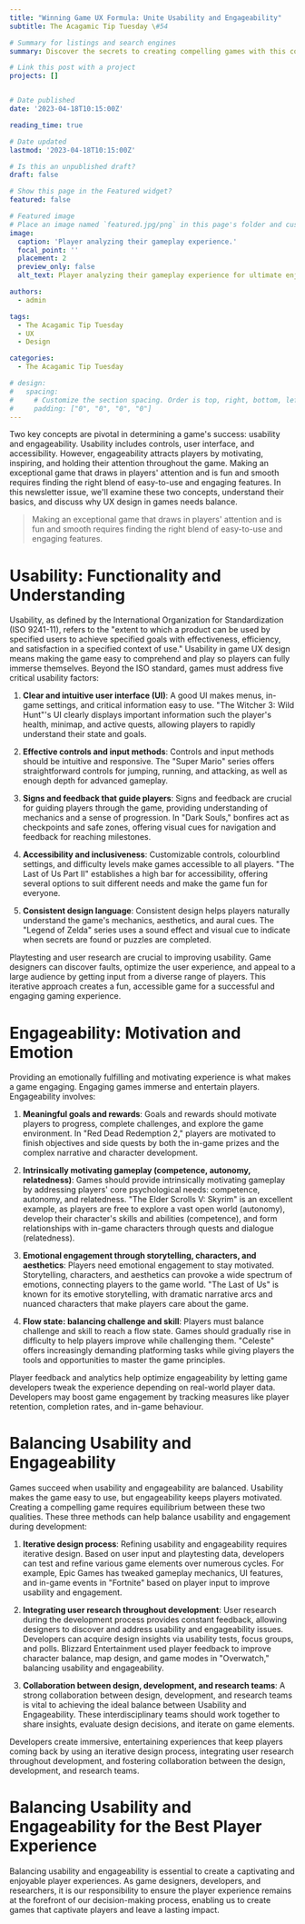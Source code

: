 ```yaml
---
title: "Winning Game UX Formula: Unite Usability and Engageability"
subtitle: The Acagamic Tip Tuesday \#54

# Summary for listings and search engines
summary: Discover the secrets to creating compelling games with this comprehensive guide on balancing usability and engageability in game UX design. Learn the fundamentals and unlock the winning formula to keep players hooked, ensuring a fun and seamless gaming experience.

# Link this post with a project
projects: []


# Date published
date: '2023-04-18T10:15:00Z'

reading_time: true

# Date updated
lastmod: '2023-04-18T10:15:00Z'

# Is this an unpublished draft?
draft: false

# Show this page in the Featured widget?
featured: false

# Featured image
# Place an image named `featured.jpg/png` in this page's folder and customize its options here.
image:
  caption: 'Player analyzing their gameplay experience.'
  focal_point: ''
  placement: 2
  preview_only: false
  alt_text: Player analyzing their gameplay experience for ultimate enjoyment.

authors:
  - admin

tags:
  - The Acagamic Tip Tuesday
  - UX
  - Design

categories:
  - The Acagamic Tip Tuesday

# design:
#   spacing:
#     # Customize the section spacing. Order is top, right, bottom, left.
#     padding: ["0", "0", "0", "0"]
---
```


Two key concepts are pivotal in determining a game's success: usability and engageability. Usability includes controls, user interface, and accessibility. However, engageability attracts players by motivating, inspiring, and holding their attention throughout the game. Making an exceptional game that draws in players' attention and is fun and smooth requires finding the right blend of easy-to-use and engaging features. In this newsletter issue, we'll examine these two concepts, understand their basics, and discuss why UX design in games needs balance.

> Making an exceptional game that draws in players' attention and is fun and smooth requires finding the right blend of easy-to-use and engaging features.

# Usability: Functionality and Understanding

Usability, as defined by the International Organization for Standardization (ISO 9241-11), refers to the "extent to which a product can be used by specified users to achieve specified goals with effectiveness, efficiency, and satisfaction in a specified context of use." Usability in game UX design means making the game easy to comprehend and play so players can fully immerse themselves. Beyond the ISO standard, games must address five critical usability factors:

1. **Clear and intuitive user interface (UI)**: A good UI makes menus, in-game settings, and critical information easy to use. "The Witcher 3: Wild Hunt"'s UI clearly displays important information such the player's health, minimap, and active quests, allowing players to rapidly understand their state and goals.

2. **Effective controls and input methods**: Controls and input methods should be intuitive and responsive. The "Super Mario" series offers straightforward controls for jumping, running, and attacking, as well as enough depth for advanced gameplay.

3. **Signs and feedback that guide players**: Signs and feedback are crucial for guiding players through the game, providing understanding of mechanics and a sense of progression. In "Dark Souls," bonfires act as checkpoints and safe zones, offering visual cues for navigation and feedback for reaching milestones.

4. **Accessibility and inclusiveness**: Customizable controls, colourblind settings, and difficulty levels make games accessible to all players. "The Last of Us Part II" establishes a high bar for accessibility, offering several options to suit different needs and make the game fun for everyone.

5. **Consistent design language**: Consistent design helps players naturally understand the game's mechanics, aesthetics, and aural cues. The "Legend of Zelda" series uses a sound effect and visual cue to indicate when secrets are found or puzzles are completed.

Playtesting and user research are crucial to improving usability. Game designers can discover faults, optimize the user experience, and appeal to a large audience by getting input from a diverse range of players. This iterative approach creates a fun, accessible game for a successful and engaging gaming experience.

# Engageability: Motivation and Emotion

Providing an emotionally fulfilling and motivating experience is what makes a game engaging. Engaging games immerse and entertain players. Engageability involves:

1. **Meaningful goals and rewards**: Goals and rewards should motivate players to progress, complete challenges, and explore the game environment. In "Red Dead Redemption 2," players are motivated to finish objectives and side quests by both the in-game prizes and the complex narrative and character development.

2. **Intrinsically motivating gameplay (competence, autonomy, relatedness)**: Games should provide intrinsically motivating gameplay by addressing players' core psychological needs: competence, autonomy, and relatedness. "The Elder Scrolls V: Skyrim" is an excellent example, as players are free to explore a vast open world (autonomy), develop their character's skills and abilities (competence), and form relationships with in-game characters through quests and dialogue (relatedness).

3. **Emotional engagement through storytelling, characters, and aesthetics**: Players need emotional engagement to stay motivated. Storytelling, characters, and aesthetics can provoke a wide spectrum of emotions, connecting players to the game world. "The Last of Us" is known for its emotive storytelling, with dramatic narrative arcs and nuanced characters that make players care about the game.

4. **Flow state: balancing challenge and skill**: Players must balance challenge and skill to reach a flow state. Games should gradually rise in difficulty to help players improve while challenging them. "Celeste" offers increasingly demanding platforming tasks while giving players the tools and opportunities to master the game principles.

Player feedback and analytics help optimize engageability by letting game developers tweak the experience depending on real-world player data. Developers may boost game engagement by tracking measures like player retention, completion rates, and in-game behaviour.

# Balancing Usability and Engageability

Games succeed when usability and engageability are balanced. Usability makes the game easy to use, but engageability keeps players motivated. Creating a compelling game requires equilibrium between these two qualities. These three methods can help balance usability and engagement during development:

1. **Iterative design process**: Refining usability and engageability requires iterative design. Based on user input and playtesting data, developers can test and refine various game elements over numerous cycles. For example, Epic Games has tweaked gameplay mechanics, UI features, and in-game events in "Fortnite" based on player input to improve usability and engagement.

2. **Integrating user research throughout development**: User research during the development process provides constant feedback, allowing designers to discover and address usability and engageability issues. Developers can acquire design insights via usability tests, focus groups, and polls. Blizzard Entertainment used player feedback to improve character balance, map design, and game modes in "Overwatch," balancing usability and engageability.

3. **Collaboration between design, development, and research teams**: A strong collaboration between design, development, and research teams is vital to achieving the ideal balance between Usability and Engageability. These interdisciplinary teams should work together to share insights, evaluate design decisions, and iterate on game elements.

Developers create immersive, entertaining experiences that keep players coming back by using an iterative design process, integrating user research throughout development, and fostering collaboration between the design, development, and research teams.

# Balancing Usability and Engageability for the Best Player Experience

Balancing usability and engageability is essential to create a captivating and enjoyable player experiences. As game designers, developers, and researchers, it is our responsibility to ensure the player experience remains at the forefront of our decision-making process, enabling us to create games that captivate players and leave a lasting impact.